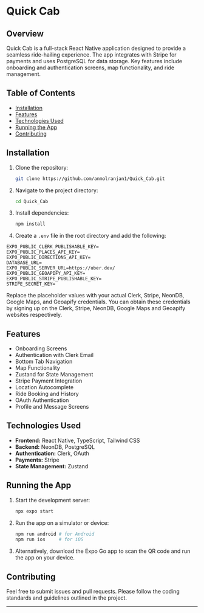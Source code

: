 # Quick Cab

## Overview
Quick Cab is a full-stack React Native application designed to provide a seamless ride-hailing experience. The app integrates with Stripe for payments and uses PostgreSQL for data storage. Key features include onboarding and authentication screens, map functionality, and ride management.

## Table of Contents
- [Installation](#installation)
- [Features](#features)
- [Technologies Used](#technologies-used)
- [Running the App](#running-the-app)
- [Contributing](#contributing)

## Installation
1. Clone the repository:
    ```bash
    git clone https://github.com/anmolranjan1/Quick_Cab.git
    ```
2. Navigate to the project directory:
    ```bash
    cd Quick_Cab
    ```
3. Install dependencies:
    ```bash
    npm install
    ```
4. Create a `.env` file in the root directory and add the following:

```plaintext
EXPO_PUBLIC_CLERK_PUBLISHABLE_KEY=
EXPO_PUBLIC_PLACES_API_KEY=
EXPO_PUBLIC_DIRECTIONS_API_KEY=
DATABASE_URL=
EXPO_PUBLIC_SERVER_URL=https://uber.dev/
EXPO_PUBLIC_GEOAPIFY_API_KEY=
EXPO_PUBLIC_STRIPE_PUBLISHABLE_KEY=
STRIPE_SECRET_KEY=
```

Replace the placeholder values with your actual Clerk, Stripe, NeonDB, Google Maps, and Geoapify credentials. You can obtain these credentials by signing up on the Clerk, Stripe, NeonDB, Google Maps and Geoapify websites respectively.

## Features
- Onboarding Screens
- Authentication with Clerk Email
- Bottom Tab Navigation
- Map Functionality
- Zustand for State Management
- Stripe Payment Integration
- Location Autocomplete
- Ride Booking and History
- OAuth Authentication
- Profile and Message Screens

## Technologies Used
- **Frontend:** React Native, TypeScript, Tailwind CSS
- **Backend:** NeonDB, PostgreSQL
- **Authentication:** Clerk, OAuth
- **Payments:** Stripe
- **State Management:** Zustand

## Running the App
1. Start the development server:
    ```bash
    npx expo start
    ```
2. Run the app on a simulator or device:
    ```bash
    npm run android # for Android
    npm run ios     # for iOS
    ```
3. Alternatively, download the Expo Go app to scan the QR code and run the app on your device.

## Contributing
Feel free to submit issues and pull requests. Please follow the coding standards and guidelines outlined in the project.

---
